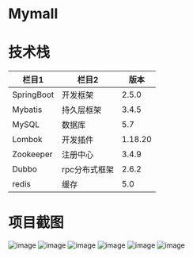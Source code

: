 # Mymall
# 技术栈
| 栏目1 | 栏目2 | 版本 |
| ------ | ---- | ---- |
| SpringBoot | 开发框架 | 2.5.0 |
| Mybatis | 持久层框架 | 3.4.5|
| MySQL | 数据库 | 5.7 |
| Lombok | 开发插件 | 1.18.20 |
| Zookeeper | 注册中心 | 3.4.9 |
| Dubbo | rpc分布式框架 | 2.6.2 |
| redis | 缓存 | 5.0 |

# 项目截图
![image](https://user-images.githubusercontent.com/73109419/124280216-feaa5180-db7a-11eb-8540-8b1e9c5b98fb.png)
![image](https://user-images.githubusercontent.com/73109419/124300978-bf3b2f80-db91-11eb-89c4-6c0b95b8923c.png)
![image](https://user-images.githubusercontent.com/73109419/124301081-e5f96600-db91-11eb-82d2-6962d5e1af0b.png)
![image](https://user-images.githubusercontent.com/73109419/124301108-eeea3780-db91-11eb-8595-426a78846fcd.png)
![image](https://user-images.githubusercontent.com/73109419/124301145-fb6e9000-db91-11eb-844c-87f2311a3129.png)
![image](https://user-images.githubusercontent.com/73109419/124301170-04f7f800-db92-11eb-898d-d1cd2fbcc54e.png)
